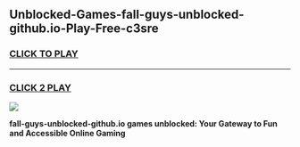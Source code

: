 
## Unblocked-Games-fall-guys-unblocked-github.io-Play-Free-c3sre
<h3>
<a href="https://premium76.site?title=fall-guys-unblocked-github.io&ref=20M">CLICK TO PLAY</a></h3>
<hr>

<h3>
<a href="https://premium76.site?title=fall-guys-unblocked-github.io&ref=20M">CLICK 2 PLAY</a>
  
</h3>

<a href="https://premium76.site?title=fall-guys-unblocked-github.io&ref=19M"><img src="https://clearcache.store/games.png"></a>


**fall-guys-unblocked-github.io games unblocked: Your Gateway to Fun and Accessible Online Gaming**
